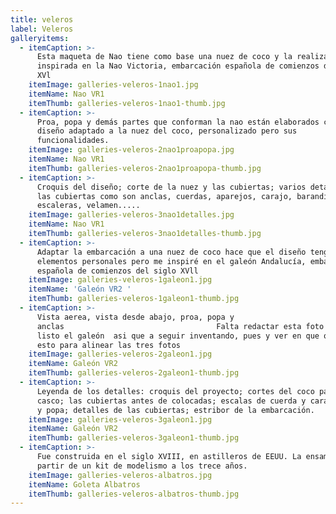 ```yaml
---
title: veleros
label: Veleros
galleryitems:
  - itemCaption: >-
      Esta maqueta de Nao tiene como base una nuez de coco y la realización está
      inspirada en la Nao Victoria, embarcación española de comienzos del siglo
      XVl
    itemImage: galleries-veleros-1nao1.jpg
    itemName: Nao VR1
    itemThumb: galleries-veleros-1nao1-thumb.jpg
  - itemCaption: >-
      Proa, popa y demás partes que conforman la nao están elaborados con un
      diseño adaptado a la nuez del coco, personalizado pero sus
      funcionalidades.
    itemImage: galleries-veleros-2nao1proapopa.jpg
    itemName: Nao VR1
    itemThumb: galleries-veleros-2nao1proapopa-thumb.jpg
  - itemCaption: >-
      Croquis del diseño; corte de la nuez y las cubiertas; varios detalles de
      las cubiertas como son anclas, cuerdas, aparejos, carajo, barandillas,
      escaleras, velamen.....
    itemImage: galleries-veleros-3nao1detalles.jpg
    itemName: Nao VR1
    itemThumb: galleries-veleros-3nao1detalles-thumb.jpg
  - itemCaption: >-
      Adaptar la embarcación a una nuez de coco hace que el diseño tenga
      elementos personales pero me inspiré en el galeón Andalucía, embarcación
      española de comienzos del siglo XVll
    itemImage: galleries-veleros-1galeon1.jpg
    itemName: 'Galeón VR2 '
    itemThumb: galleries-veleros-1galeon1-thumb.jpg
  - itemCaption: >-
      Vista aerea, vista desde abajo, proa, popa y
      anclas                                  Falta redactar esta foto y estaría
      listo el galeón  asi que a seguir inventando, pues y ver en que queda todo
      esto para alinear las tres fotos
    itemImage: galleries-veleros-2galeon1.jpg
    itemName: Galeón VR2
    itemThumb: galleries-veleros-2galeon1-thumb.jpg
  - itemCaption: >-
      Leyenda de los detalles: croquis del proyecto; cortes del coco para el
      casco; las cubiertas antes de colocadas; escalas de cuerda y carajo; proa
      y popa; detalles de las cubiertas; estribor de la embarcación.
    itemImage: galleries-veleros-3galeon1.jpg
    itemName: Galeón VR2
    itemThumb: galleries-veleros-3galeon1-thumb.jpg
  - itemCaption: >-
      Fue construida en el siglo XVIII, en astilleros de EEUU. La ensamblé a
      partir de un kit de modelismo a los trece años.
    itemImage: galleries-veleros-albatros.jpg
    itemName: Goleta Albatros
    itemThumb: galleries-veleros-albatros-thumb.jpg
---
```


